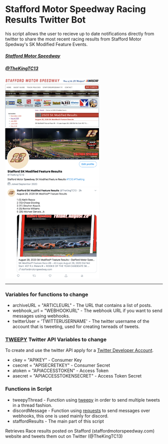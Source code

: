 # Stafford Motor Speedway Racing Results Twitter Bot
his script allows the user to recieve up to date notifications directly from twitter to share the most recent racing results from Stafford Motor Spedway's SK Modified Feature Events.

##### [Stafford Motor Speedway](https://staffordmotorspeedway.com/)
##### [@TheKingTC13](https://twitter.com/TheKingTC13)
<img src="staffordwebsite.png" width="300">
<img src="thekingtc13twitterheader.png" width="300">
<img src="thekingtc13tweetexample.png" width="300">




---

### Variables for functions to change
- archiveURL = "ARTICLEURL" - The URL that contains a list of posts.
- webhook_url = "WEBHOOKURL" - The webhook URL if you want to send messages using webhooks.
- twitterUser = 'TWITTERUSERNAME' - The twitter username of the account that is tweeting, used for creating twreads of tweets.

### [TWEEPY](https://www.tweepy.org/) Twitter API Variables to change
To create and use the twitter API apply for a [Twitter Developer Account](https://developer.twitter.com/).
- ckey = "APIKEY" - Consumer Key
- csecret = "APISECRETKEY" - Consumer Secret
- atoken = "APIACCESSTOKEN" - Access Token
- asecret = "APIACCESSTOKENSECRET" - Access Token Secret

### Functions in Script
- tweepyThread - Function using [tweepy](https://www.tweepy.org/) in order to send multiple tweets in a thread fashion.
- discordMessage - Function using [requests](https://requests.readthedocs.io/en/master/) to send messages over webhooks, this one is used mainly for discord.
- staffordResults - The main part of this script



Retrieves Race results posted on Stafford (staffordmotorspeedway.com) website and tweets them out on Twitter (@TheKingTC13)
